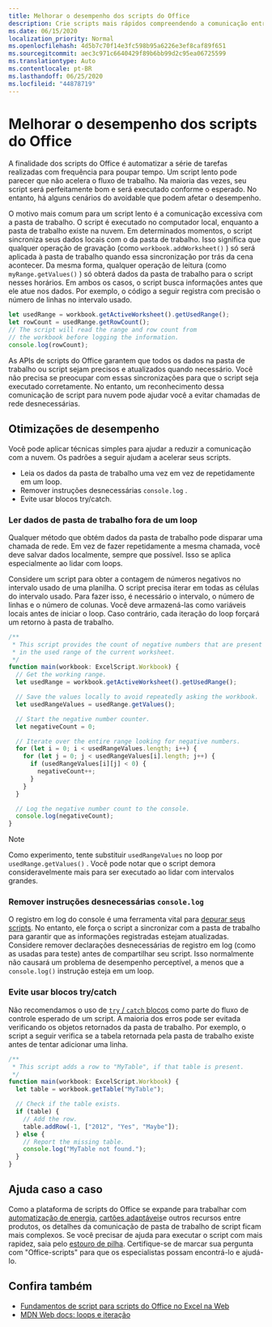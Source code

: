 ```yaml
---
title: Melhorar o desempenho dos scripts do Office
description: Crie scripts mais rápidos compreendendo a comunicação entre a pasta de trabalho do Excel e seu script.
ms.date: 06/15/2020
localization_priority: Normal
ms.openlocfilehash: 4d5b7c70f14e3fc598b95a6226e3ef8caf89f651
ms.sourcegitcommit: aec3c971c6640429f89b6bb99d2c95ea06725599
ms.translationtype: Auto
ms.contentlocale: pt-BR
ms.lasthandoff: 06/25/2020
ms.locfileid: "44878719"
---
```

# <a name="improve-the-performance-of-your-office-scripts"></a>Melhorar o desempenho dos scripts do Office

A finalidade dos scripts do Office é automatizar a série de tarefas realizadas com frequência para poupar tempo. Um script lento pode parecer que não acelera o fluxo de trabalho. Na maioria das vezes, seu script será perfeitamente bom e será executado conforme o esperado. No entanto, há alguns cenários do avoidable que podem afetar o desempenho.

O motivo mais comum para um script lento é a comunicação excessiva com a pasta de trabalho. O script é executado no computador local, enquanto a pasta de trabalho existe na nuvem. Em determinados momentos, o script sincroniza seus dados locais com o da pasta de trabalho. Isso significa que qualquer operação de gravação (como `workbook.addWorksheet()` ) só será aplicada à pasta de trabalho quando essa sincronização por trás da cena acontecer. Da mesma forma, qualquer operação de leitura (como `myRange.getValues()` ) só obterá dados da pasta de trabalho para o script nesses horários. Em ambos os casos, o script busca informações antes que ele atue nos dados. Por exemplo, o código a seguir registra com precisão o número de linhas no intervalo usado.

```TypeScript
let usedRange = workbook.getActiveWorksheet().getUsedRange();
let rowCount = usedRange.getRowCount();
// The script will read the range and row count from
// the workbook before logging the information.
console.log(rowCount);
```

As APIs de scripts do Office garantem que todos os dados na pasta de trabalho ou script sejam precisos e atualizados quando necessário. Você não precisa se preocupar com essas sincronizações para que o script seja executado corretamente. No entanto, um reconhecimento dessa comunicação de script para nuvem pode ajudar você a evitar chamadas de rede desnecessárias.

## <a name="performance-optimizations"></a>Otimizações de desempenho

Você pode aplicar técnicas simples para ajudar a reduzir a comunicação com a nuvem. Os padrões a seguir ajudam a acelerar seus scripts.

- Leia os dados da pasta de trabalho uma vez em vez de repetidamente em um loop.
- Remover instruções desnecessárias `console.log` .
- Evite usar blocos try/catch.

### <a name="read-workbook-data-outside-of-a-loop"></a>Ler dados de pasta de trabalho fora de um loop

Qualquer método que obtém dados da pasta de trabalho pode disparar uma chamada de rede. Em vez de fazer repetidamente a mesma chamada, você deve salvar dados localmente, sempre que possível. Isso se aplica especialmente ao lidar com loops.

Considere um script para obter a contagem de números negativos no intervalo usado de uma planilha. O script precisa iterar em todas as células do intervalo usado. Para fazer isso, é necessário o intervalo, o número de linhas e o número de colunas. Você deve armazená-las como variáveis locais antes de iniciar o loop. Caso contrário, cada iteração do loop forçará um retorno à pasta de trabalho.

```TypeScript
/**
 * This script provides the count of negative numbers that are present
 * in the used range of the current worksheet.
 */
function main(workbook: ExcelScript.Workbook) {
  // Get the working range.
  let usedRange = workbook.getActiveWorksheet().getUsedRange();

  // Save the values locally to avoid repeatedly asking the workbook.
  let usedRangeValues = usedRange.getValues();

  // Start the negative number counter.
  let negativeCount = 0;

  // Iterate over the entire range looking for negative numbers.
  for (let i = 0; i < usedRangeValues.length; i++) {
    for (let j = 0; j < usedRangeValues[i].length; j++) {
      if (usedRangeValues[i][j] < 0) {
        negativeCount++;
      }
    }
  }

  // Log the negative number count to the console.
  console.log(negativeCount);
}
```

> [!NOTE]
> Como experimento, tente substituir `usedRangeValues` no loop por `usedRange.getValues()` . Você pode notar que o script demora consideravelmente mais para ser executado ao lidar com intervalos grandes.

### <a name="remove-unnecessary-consolelog-statements"></a>Remover instruções desnecessárias `console.log`

O registro em log do console é uma ferramenta vital para [depurar seus scripts](../testing/troubleshooting.md). No entanto, ele força o script a sincronizar com a pasta de trabalho para garantir que as informações registradas estejam atualizadas. Considere remover declarações desnecessárias de registro em log (como as usadas para teste) antes de compartilhar seu script. Isso normalmente não causará um problema de desempenho perceptível, a menos que a `console.log()` instrução esteja em um loop.

### <a name="avoid-using-trycatch-blocks"></a>Evite usar blocos try/catch

Não recomendamos o uso de [ `try` / `catch` blocos](https://developer.mozilla.org/docs/Web/JavaScript/Reference/Statements/try...catch) como parte do fluxo de controle esperado de um script. A maioria dos erros pode ser evitada verificando os objetos retornados da pasta de trabalho. Por exemplo, o script a seguir verifica se a tabela retornada pela pasta de trabalho existe antes de tentar adicionar uma linha.

```TypeScript
/**
 * This script adds a row to "MyTable", if that table is present.
 */
function main(workbook: ExcelScript.Workbook) {
  let table = workbook.getTable("MyTable");

  // Check if the table exists.
  if (table) {
    // Add the row.
    table.addRow(-1, ["2012", "Yes", "Maybe"]);
  } else {
    // Report the missing table.
    console.log("MyTable not found.");
  }
}
```

## <a name="case-by-case-help"></a>Ajuda caso a caso

Como a plataforma de scripts do Office se expande para trabalhar com [automatização de energia](https://flow.microsoft.com/), [cartões adaptáveis](https://docs.microsoft.com/adaptive-cards)e outros recursos entre produtos, os detalhes da comunicação de pasta de trabalho de script ficam mais complexos. Se você precisar de ajuda para executar o script com mais rapidez, saia pelo [estouro de pilha](https://stackoverflow.com/questions/tagged/office-scripts). Certifique-se de marcar sua pergunta com "Office-scripts" para que os especialistas possam encontrá-lo e ajudá-lo.

## <a name="see-also"></a>Confira também

- [Fundamentos de script para scripts do Office no Excel na Web](scripting-fundamentals.md)
- [MDN Web docs: loops e iteração](https://developer.mozilla.org/docs/Web/JavaScript/Guide/Loops_and_iteration)
